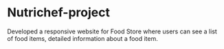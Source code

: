 # Nutrichef-project
Developed a responsive website for Food Store where users can see a list of food items, detailed information about a food item.
